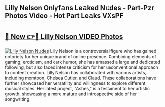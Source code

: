 ## Lilly Nelson Onlyf𝚊ns Le𝚊ked N𝚞des - Part-Pzr Photos Video - Hot Part Le𝚊ks VXsPF

# <h2><a href="http://ac34554.deff.icu/?id=Lilly+Nelson">🔗 New 👉🔴 Lilly Nelson VIDEO Photos</a></h2>

[![Lilly Nelson N𝚞des](https://i.imgur.com/rIISA9y.gif)](http://ac34554.deff.icu/?id=Lilly+Nelson)
Lilly Nelson is a controversial figure who has gained notoriety for her unique brand of online presence. Combining elements of gaming, eroticism, and dark humor, she has amassed a large and dedicated following, but also faced intense criticism for her unconventional approach to content creation. Lilly Nelson has collaborated with various artists, including mxmtoon, Chelsea Cutler, and Claud. These collaborations have further showcased her versatility and willingness to explore different musical styles. Her latest project, "Ashes," is a testament to her artistic growth, showcasing a more mature and introspective side of her songwriting.
